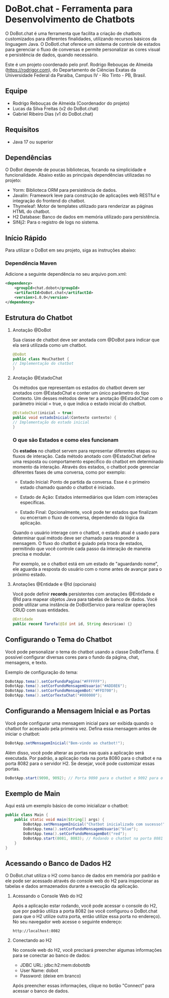 # DoBot.chat - Ferramenta para Desenvolvimento de Chatbots
O DoBot.chat é uma ferramenta que facilita a criação de chatbots 
customizados para diferentes finalidades, utilizando recursos básicos da 
linguagem Java. O DoBotl.chat oferece um sistema de controle de estados para 
gerenciar o fluxo de conversas e permite personalizar as cores visual e 
persistência de dados, quando necessário.

Este é um projeto coordenado pelo prof. Rodrigo Rebouças de Almeida (https://rodrigor.com), do Departamento de Ciências Exatas da Universidade Federal da Paraíba, Campus IV - Rio Tinto - PB, Brasil.

## Equipe

- Rodrigo Rebouças de Almeida (Coordenador do projeto)
- Lucas da Silva Freitas (v2 do DoBot.chat)
- Gabriel Ribeiro Dias (v1 do DoBot.chat)

## Requisitos
- Java 17 ou superior

## Dependências
O DoBot depende de poucas bibliotecas, focando na simplicidade e funcionalidade. Abaixo estão as principais dependências utilizadas no projeto:

- Yorm: Biblioteca ORM para persistência de dados.
- Javalin: Framework leve para construção de aplicações web RESTful e integração do frontend do chatbot.
- Thymeleaf: Motor de templates utilizado para renderizar as páginas HTML do chatbot.
- H2 Database: Banco de dados em memória utilizado para persistência.
- Slf4j2: Para o registro de logs no sistema.

## Início Rápido
Para utilizar o DoBot em seu projeto, siga as instruções abaixo:

### Dependência Maven
Adicione a seguinte dependência no seu arquivo pom.xml:
```xml
<dependency>
    <groupId>chat.dobot</groupId>
    <artifactId>DoBot.chat</artifactId>
    <version>1.0.0</version>
</dependency>
```
## Estrutura do Chatbot
1. Anotação @DoBot

    Sua classe de chatbot deve ser anotada com @DoBot para indicar que ela será utilizada como um chatbot.
    ```java
    @DoBot
    public class MeuChatbot {
    // Implementação do chatbot
    }
    ```
2. Anotação @EstadoChat

    Os métodos que representam os estados do chatbot devem ser anotados com @EstadoChat e conter um único parâmetro do tipo Contexto. Um desses métodos deve ter a anotação @EstadoChat com o parâmetro inicial = true, o que indica o estado inicial do chatbot.
    ```java
    @EstadoChat(inicial = true)
    public void estadoInicial(Contexto contexto) {
    // Implementação do estado inicial
    }
    ```
    ### O que são Estados e como eles funcionam
    Os **estados** no chatbot servem para representar diferentes etapas ou fluxos de interação. Cada método anotado com @EstadoChat define uma resposta ou comportamento específico do chatbot em determinado momento da interação. Através dos estados, o chatbot pode gerenciar diferentes fases de uma conversa, como por exemplo:

   - Estado Inicial: Ponto de partida da conversa. Esse é o primeiro estado chamado quando o chatbot é iniciado.

   - Estado de Ação: Estados intermediários que lidam com interações específicas.

   - Estado Final: Opcionalmente, você pode ter estados que finalizam ou encerram o fluxo de conversa, dependendo da lógica da aplicação.

    Quando o usuário interage com o chatbot, o estado atual é usado para determinar qual método deve ser chamado para responder à mensagem. O fluxo do chatbot é guiado pela troca de estados, permitindo que você controle cada passo da interação de maneira precisa e modular.

    Por exemplo, se o chatbot está em um estado de "aguardando nome", ele aguarda a resposta do usuário com o nome antes de avançar para o próximo estado.


3. Anotações @Entidade e @Id (opcionais)

   Você pode definir **records** persistentes com anotações @Entidade e @Id para mapear objetos Java para tabelas de banco de dados. Você pode utilizar uma instância de DoBotServico para realizar operações CRUD com suas entidades.
    ```java
    @Entidade
    public record Tarefa(@Id int id, String descricao) {}
    ```
## Configurando o Tema do Chatbot
Você pode personalizar o tema do chatbot usando a classe DoBotTema. É possível configurar diversas cores para o fundo da página, chat, mensagens, e texto.

Exemplo de configuração do tema:
```java
DoBotApp.tema().setCorFundoPagina("#FFFFFF");
DoBotApp.tema().setCorFundoMensagemUsuario("#ADD8E6");
DoBotApp.tema().setCorFundoMensagemBot("#FFD700");
DoBotApp.tema().setCorTextoChat("#000000");
```
## Configurando a Mensagem Inicial e as Portas
Você pode configurar uma mensagem inicial para ser exibida quando o chatbot for acessado pela primeira vez. Defina essa mensagem antes de iniciar o chatbot:
```java
DoBotApp.setMensagemInicial("Bem-vindo ao chatbot!");
```
Além disso, você pode alterar as portas nas quais a aplicação será executada. Por padrão, a aplicação roda na porta 8080 para o chatbot e na porta 8082 para o servidor H2. Se desejar, você pode customizar essas portas.
```java
DoBotApp.start(9090, 9092); // Porta 9090 para o chatbot e 9092 para o H2
```
## Exemplo de Main
Aqui está um exemplo básico de como inicializar o chatbot:
```java
public class Main {
    public static void main(String[] args) {
        DoBotApp.setMensagemInicial("Chatbot inicializado com sucesso!");
        DoBotApp.tema().setCorFundoMensagemUsuario("blue");
        DoBotApp.tema().setCorFundoMensagemBot("red");
        DoBotApp.start(8081, 8083); // Rodando o chatbot na porta 8081 e o H2 na 8083
    }
}
```
## Acessando o Banco de Dados H2
O DoBot.chat utiliza o H2 como banco de dados em memória por padrão e ele pode ser acessado através do console web do H2 para inspecionar as tabelas e dados armazenados durante a execução da aplicação.
1. Acessando o Console Web do H2

   Após a aplicação estar rodando, você pode acessar o console do H2, que por padrão utiliza a porta 8082 (se você configurou o DoBot.chat para que o H2 utilize outra porta, então utilize essa porta no endereço). No seu navegador web acesse o seguinte endereço:
    ```
    http://localhost:8082
    ```
2. Conectando ao H2

   No console web do H2, você precisará preencher algumas informações para se conectar ao banco de dados:

   * JDBC URL: jdbc:h2:mem:dobotdb
   * User Name: dobot
   * Password: (deixe em branco)
   
    Após preencher essas informações, clique no botão "Connect" para acessar o banco de dados.